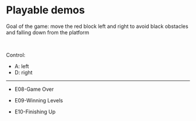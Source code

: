 # Playable demos

Goal of the game: move the red block left and right to avoid black obstacles and falling down from the platform

<br/>

Control: 
* A: left
* D: right 

****

* E08-Game Over

* E09-Winning Levels

* E10-Finishing Up